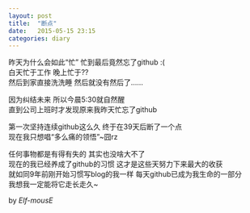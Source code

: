 ```yaml
---
layout: post
title:  "断点"
date:   2015-05-15 23:15
categories: diary
---
```


昨天为什么会如此“忙” 忙到最后竟然忘了github :(  
白天忙于工作 晚上忙于??  
然后到家直接洗洗睡 然后就没有然后了……  

因为纠结未来 所以今晨5:30就自然醒  
直到公司上班时才发现原来我昨天忙忘了github  

第一次坚持连续github这么久 终于在39天后断了一个点  
现在我只想唱“多么痛的领悟”~囧rz  

任何事物都是有得有失的 其实也没啥大不了  
现在的我已经养成了github的习惯 这才是这些天努力下来最大的收获  
就如同9年前刚开始习惯写blog的我一样 每天github已成为我生命的一部分  
我想我一定能将它走长走久~  

by *Elf-mousE*

